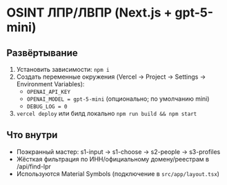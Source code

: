 # OSINT ЛПР/ЛВПР (Next.js + gpt-5-mini)

## Развёртывание
1. Установить зависимости: `npm i`
2. Создать переменные окружения (Vercel → Project → Settings → Environment Variables):
   - `OPENAI_API_KEY`
   - `OPENAI_MODEL = gpt-5-mini` (опционально; по умолчанию mini)
   - `DEBUG_LOG = 0`
3. `vercel deploy` или билд локально `npm run build && npm start`

## Что внутри
- Поэкранный мастер: s1-input → s1-choose → s2-people → s3-profiles
- Жёсткая фильтрация по ИНН/официальному домену/реестрам в /api/find-lpr
- Используются Material Symbols (подключение в `src/app/layout.tsx`)
